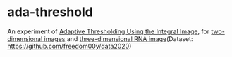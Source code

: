 # ada-threshold

An experiment of [Adaptive Thresholding Using the Integral Image](http://citeseerx.ist.psu.edu/viewdoc/download?doi=10.1.1.420.7883&rep=rep1&type=pdf), 
for [two-dimensional images](https://delin1997.github.io/ada-threshold/experiment_result.html) and [three-dimensional RNA image](https://delin1997.github.io/ada-threshold/experiment_result_3d.html)(Dataset: https://github.com/freedom00y/data2020)
